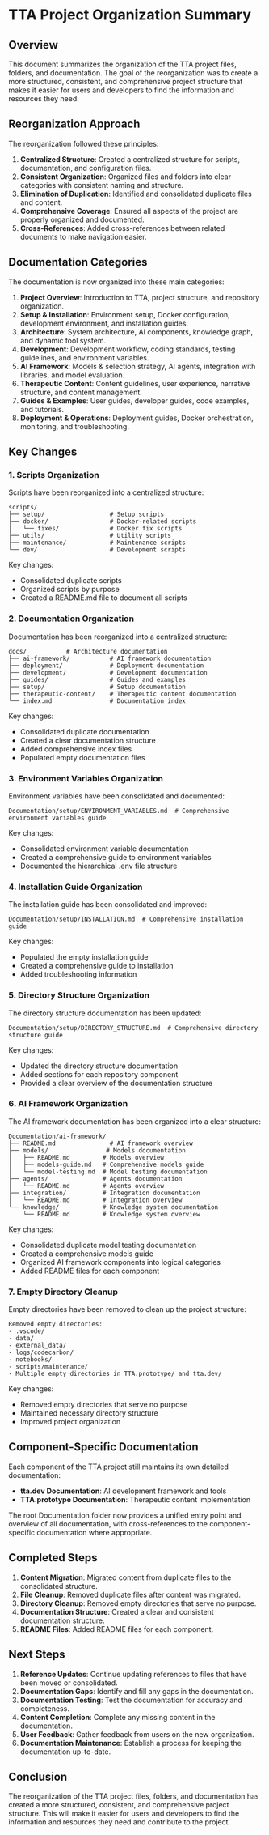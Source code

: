 # TTA Project Organization Summary

## Overview

This document summarizes the organization of the TTA project files, folders, and documentation. The goal of the reorganization was to create a more structured, consistent, and comprehensive project structure that makes it easier for users and developers to find the information and resources they need.

## Reorganization Approach

The reorganization followed these principles:

1. **Centralized Structure**: Created a centralized structure for scripts, documentation, and configuration files.
2. **Consistent Organization**: Organized files and folders into clear categories with consistent naming and structure.
3. **Elimination of Duplication**: Identified and consolidated duplicate files and content.
4. **Comprehensive Coverage**: Ensured all aspects of the project are properly organized and documented.
5. **Cross-References**: Added cross-references between related documents to make navigation easier.

## Documentation Categories

The documentation is now organized into these main categories:

1. **Project Overview**: Introduction to TTA, project structure, and repository organization.
2. **Setup & Installation**: Environment setup, Docker configuration, development environment, and installation guides.
3. **Architecture**: System architecture, AI components, knowledge graph, and dynamic tool system.
4. **Development**: Development workflow, coding standards, testing guidelines, and environment variables.
5. **AI Framework**: Models & selection strategy, AI agents, integration with libraries, and model evaluation.
6. **Therapeutic Content**: Content guidelines, user experience, narrative structure, and content management.
7. **Guides & Examples**: User guides, developer guides, code examples, and tutorials.
8. **Deployment & Operations**: Deployment guides, Docker orchestration, monitoring, and troubleshooting.

## Key Changes

### 1. Scripts Organization

Scripts have been reorganized into a centralized structure:

```
scripts/
├── setup/                  # Setup scripts
├── docker/                 # Docker-related scripts
│   └── fixes/              # Docker fix scripts
├── utils/                  # Utility scripts
├── maintenance/            # Maintenance scripts
└── dev/                    # Development scripts
```

Key changes:
- Consolidated duplicate scripts
- Organized scripts by purpose
- Created a README.md file to document all scripts

### 2. Documentation Organization

Documentation has been reorganized into a centralized structure:

```
docs/           # Architecture documentation
├── ai-framework/           # AI framework documentation
├── deployment/             # Deployment documentation
├── development/            # Development documentation
├── guides/                 # Guides and examples
├── setup/                  # Setup documentation
├── therapeutic-content/    # Therapeutic content documentation
└── index.md                # Documentation index
```

Key changes:
- Consolidated duplicate documentation
- Created a clear documentation structure
- Added comprehensive index files
- Populated empty documentation files

### 3. Environment Variables Organization

Environment variables have been consolidated and documented:

```
Documentation/setup/ENVIRONMENT_VARIABLES.md  # Comprehensive environment variables guide
```

Key changes:
- Consolidated environment variable documentation
- Created a comprehensive guide to environment variables
- Documented the hierarchical .env file structure

### 4. Installation Guide Organization

The installation guide has been consolidated and improved:

```
Documentation/setup/INSTALLATION.md  # Comprehensive installation guide
```

Key changes:
- Populated the empty installation guide
- Created a comprehensive guide to installation
- Added troubleshooting information

### 5. Directory Structure Organization

The directory structure documentation has been updated:

```
Documentation/setup/DIRECTORY_STRUCTURE.md  # Comprehensive directory structure guide
```

Key changes:
- Updated the directory structure documentation
- Added sections for each repository component
- Provided a clear overview of the documentation structure

### 6. AI Framework Organization

The AI framework documentation has been organized into a clear structure:

```
Documentation/ai-framework/
├── README.md               # AI framework overview
├── models/                # Models documentation
│   ├── README.md         # Models overview
│   ├── models-guide.md   # Comprehensive models guide
│   └── model-testing.md  # Model testing documentation
├── agents/               # Agents documentation
│   └── README.md         # Agents overview
├── integration/          # Integration documentation
│   └── README.md         # Integration overview
└── knowledge/            # Knowledge system documentation
    └── README.md         # Knowledge system overview
```

Key changes:
- Consolidated duplicate model testing documentation
- Created a comprehensive models guide
- Organized AI framework components into logical categories
- Added README files for each component

### 7. Empty Directory Cleanup

Empty directories have been removed to clean up the project structure:

```
Removed empty directories:
- .vscode/
- data/
- external_data/
- logs/codecarbon/
- notebooks/
- scripts/maintenance/
- Multiple empty directories in TTA.prototype/ and tta.dev/
```

Key changes:
- Removed empty directories that serve no purpose
- Maintained necessary directory structure
- Improved project organization

## Component-Specific Documentation

Each component of the TTA project still maintains its own detailed documentation:

- **tta.dev Documentation**: AI development framework and tools
- **TTA.prototype Documentation**: Therapeutic content implementation

The root Documentation folder now provides a unified entry point and overview of all documentation, with cross-references to the component-specific documentation where appropriate.

## Completed Steps

1. **Content Migration**: Migrated content from duplicate files to the consolidated structure.
2. **File Cleanup**: Removed duplicate files after content was migrated.
3. **Directory Cleanup**: Removed empty directories that serve no purpose.
4. **Documentation Structure**: Created a clear and consistent documentation structure.
5. **README Files**: Added README files for each component.

## Next Steps

1. **Reference Updates**: Continue updating references to files that have been moved or consolidated.
2. **Documentation Gaps**: Identify and fill any gaps in the documentation.
3. **Documentation Testing**: Test the documentation for accuracy and completeness.
4. **Content Completion**: Complete any missing content in the documentation.
5. **User Feedback**: Gather feedback from users on the new organization.
6. **Documentation Maintenance**: Establish a process for keeping the documentation up-to-date.

## Conclusion

The reorganization of the TTA project files, folders, and documentation has created a more structured, consistent, and comprehensive project structure. This will make it easier for users and developers to find the information and resources they need and contribute to the project.
